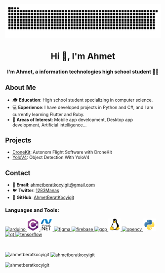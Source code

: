 <picture>
  <source media="(prefers-color-scheme: dark)" srcset="https://raw.githubusercontent.com/CagatayAkkas/CagatayAkkas/output/github-contribution-grid-snake-dark.svg">
  <source media="(prefers-color-scheme: light)" srcset="https://raw.githubusercontent.com/CagatayAkkas/CagatayAkkas/output/github-contribution-grid-snake.svg">
  <img alt="github contribution grid snake animation" src="https://raw.githubusercontent.com/CagatayAkkas/CagatayAkkas/output/github-contribution-grid-snake.svg">
</picture>

<h1 align="center">Hi 👋, I'm Ahmet</h1>
<h3 align="center">I'm Ahmet, a information technologies high school student 👨‍💻</h3>


## About Me

- 🎓 **Education**: High school student specializing in computer science.
- 💻 **Experience**: I have developed projects in Python and C#, and I am currently learning Flutter and Ruby.
- 🌱 **Areas of Interest**: Mobile app development, Desktop app development, Artificial intelligence...


## Projects

- [DroneKit](https://github.com/AhmetBeratKocyigit/DroneKit): Autonom Flight Software with DroneKit
- [YoloV4](https://github.com/AhmetBeratKocyigit/YoloV4-Nesne-Tanima): Object Detection With YoloV4

## Contact

- 📧 **Email**: ahmetberatkocyigit@gmail.com
- 🐦 **Twitter**: [1283Manas](https://github.com/AhmetBeratKocyigit/YoloV4-Nesne-Tanima)
- 📂 **GitHub**: [AhmetBeratKocyigit](https://github.com/AhmetBeratKocyigit)


<h3 align="left">Languages and Tools:</h3>
<p align="left"> <a href="https://www.arduino.cc/" target="_blank" rel="noreferrer"> <img src="https://cdn.worldvectorlogo.com/logos/arduino-1.svg" alt="arduino" width="40" height="40"/> </a> <a href="https://www.w3schools.com/cs/" target="_blank" rel="noreferrer"> <img src="https://raw.githubusercontent.com/devicons/devicon/master/icons/csharp/csharp-original.svg" alt="csharp" width="40" height="40"/> </a> <a href="https://dotnet.microsoft.com/" target="_blank" rel="noreferrer"> <img src="https://raw.githubusercontent.com/devicons/devicon/master/icons/dot-net/dot-net-original-wordmark.svg" alt="dotnet" width="40" height="40"/> </a> <a href="https://www.figma.com/" target="_blank" rel="noreferrer"> <img src="https://www.vectorlogo.zone/logos/figma/figma-icon.svg" alt="figma" width="40" height="40"/> </a> <a href="https://firebase.google.com/" target="_blank" rel="noreferrer"> <img src="https://www.vectorlogo.zone/logos/firebase/firebase-icon.svg" alt="firebase" width="40" height="40"/> </a> <a href="https://cloud.google.com" target="_blank" rel="noreferrer"> <img src="https://www.vectorlogo.zone/logos/google_cloud/google_cloud-icon.svg" alt="gcp" width="40" height="40"/> </a> <a href="https://www.linux.org/" target="_blank" rel="noreferrer"> <img src="https://raw.githubusercontent.com/devicons/devicon/master/icons/linux/linux-original.svg" alt="linux" width="40" height="40"/> </a> <a href="https://opencv.org/" target="_blank" rel="noreferrer"> <img src="https://www.vectorlogo.zone/logos/opencv/opencv-icon.svg" alt="opencv" width="40" height="40"/> </a> <a href="https://www.python.org" target="_blank" rel="noreferrer"> <img src="https://raw.githubusercontent.com/devicons/devicon/master/icons/python/python-original.svg" alt="python" width="40" height="40"/> </a> <a href="https://www.qt.io/" target="_blank" rel="noreferrer"> <img src="https://upload.wikimedia.org/wikipedia/commons/0/0b/Qt_logo_2016.svg" alt="qt" width="40" height="40"/> </a> <a href="https://www.tensorflow.org" target="_blank" rel="noreferrer"> <img src="https://www.vectorlogo.zone/logos/tensorflow/tensorflow-icon.svg" alt="tensorflow" width="40" height="40"/> </a> </p>

ㅤㅤㅤㅤㅤㅤ

<p><img align="left" src="https://github-readme-stats.vercel.app/api/top-langs?username=ahmetberatkocyigit&show_icons=true&locale=en&layout=compact" alt="ahmetberatkocyigit" /></p>

<p>&nbsp;<img align="center" src="https://github-readme-stats.vercel.app/api?username=ahmetberatkocyigit&show_icons=true&locale=en" alt="ahmetberatkocyigit" /></p>

<p><img align="center" src="https://github-readme-streak-stats.herokuapp.com/?user=ahmetberatkocyigit&" alt="ahmetberatkocyigit" /></p>
